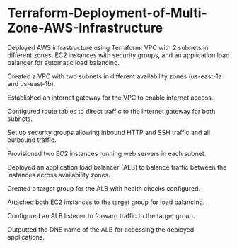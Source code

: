 # Terraform-Deployment-of-Multi-Zone-AWS-Infrastructure

Deployed AWS infrastructure using Terraform: VPC with 2 subnets in different zones, EC2 instances with security groups, and an application load balancer for automatic load balancing.

Created a VPC with two subnets in different availability zones (us-east-1a and us-east-1b).

Established an internet gateway for the VPC to enable internet access.

Configured route tables to direct traffic to the internet gateway for both subnets.

Set up security groups allowing inbound HTTP and SSH traffic and all outbound traffic.

Provisioned two EC2 instances running web servers in each subnet.

Deployed an application load balancer (ALB) to balance traffic between the instances across availability zones.

Created a target group for the ALB with health checks configured.

Attached both EC2 instances to the target group for load balancing.

Configured an ALB listener to forward traffic to the target group.

Outputted the DNS name of the ALB for accessing the deployed applications.

